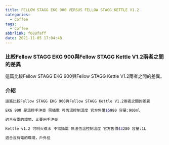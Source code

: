```yaml
---
title: FELLOW STAGG EKG 900 VERSUS FELLOW STAGG KETTLE V1.2
categories:
  - Coffee
tags:
  - Coffee
abbrlink: f688faff
date: 2021-11-05 17:04:48
---
```

### 比較Fellow STAGG EKG 900與Fellow STAGG Kettle V1.2兩者之間的差異
<!--more-->
這篇比較Fellow STAGG EKG 900與Fellow STAGG Kettle V1.2兩者之間的差異。

### 介紹
```sh
這篇比較Fellow STAGG EKG 900與Fellow STAGG Kettle V1.2兩者之間的差異

EKG 900 是溫控手沖壺 需插電 可恆溫控制溫度 官方售價$5980 容量:900ml

適合有電的環境，比賽用手沖壺

Kettle v1.2 可明火煮水 不需插電 無法恆溫控制溫度 官方售價$3280 容量:1L

適合沒有電的環境，戶外佳
```